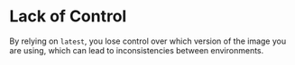 # Lack of Control

By relying on `latest`, you lose control over which version of the image you are using, which can lead to inconsistencies between environments.
